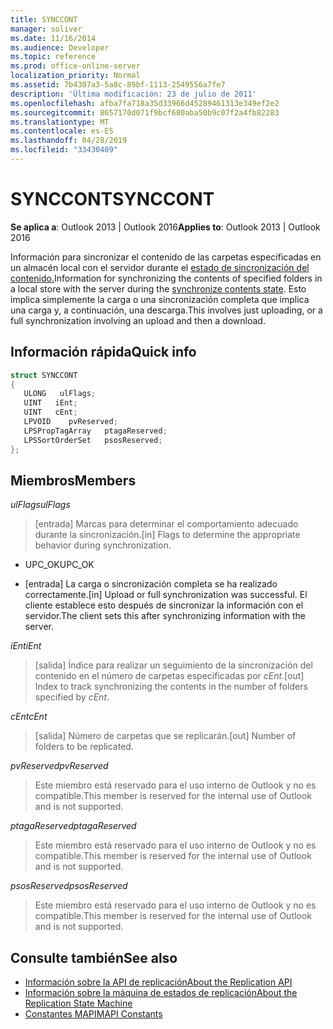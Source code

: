 ```yaml
---
title: SYNCCONT
manager: soliver
ms.date: 11/16/2014
ms.audience: Developer
ms.topic: reference
ms.prod: office-online-server
localization_priority: Normal
ms.assetid: 7b4307a3-5a8c-89bf-1113-2549556a7fe7
description: 'Última modificación: 23 de julio de 2011'
ms.openlocfilehash: afba7fa718a35d33966d45289461313e349ef2e2
ms.sourcegitcommit: 8657170d071f9bcf680aba50b9c07f2a4fb82283
ms.translationtype: MT
ms.contentlocale: es-ES
ms.lasthandoff: 04/28/2019
ms.locfileid: "33430409"
---
```

# <a name="synccont"></a><span data-ttu-id="5b45f-103">SYNCCONT</span><span class="sxs-lookup"><span data-stu-id="5b45f-103">SYNCCONT</span></span>

<span data-ttu-id="5b45f-104">**Se aplica a**: Outlook 2013 | Outlook 2016</span><span class="sxs-lookup"><span data-stu-id="5b45f-104">**Applies to**: Outlook 2013 | Outlook 2016</span></span> 
  
<span data-ttu-id="5b45f-105">Información para sincronizar el contenido de las carpetas especificadas en un almacén local con el servidor durante el [estado de sincronización del contenido.](synchronize-contents-state.md)</span><span class="sxs-lookup"><span data-stu-id="5b45f-105">Information for synchronizing the contents of specified folders in a local store with the server during the [synchronize contents state](synchronize-contents-state.md).</span></span> <span data-ttu-id="5b45f-106">Esto implica simplemente la carga o una sincronización completa que implica una carga y, a continuación, una descarga.</span><span class="sxs-lookup"><span data-stu-id="5b45f-106">This involves just uploading, or a full synchronization involving an upload and then a download.</span></span>
  
## <a name="quick-info"></a><span data-ttu-id="5b45f-107">Información rápida</span><span class="sxs-lookup"><span data-stu-id="5b45f-107">Quick info</span></span>

```cpp
struct SYNCCONT 
{ 
   ULONG   ulFlags; 
   UINT   iEnt; 
   UINT   cEnt; 
   LPVOID    pvReserved; 
   LPSPropTagArray   ptagaReserved; 
   LPSSortOrderSet   psosReserved; 
};
```

## <a name="members"></a><span data-ttu-id="5b45f-108">Miembros</span><span class="sxs-lookup"><span data-stu-id="5b45f-108">Members</span></span>

<span data-ttu-id="5b45f-109">_ulFlags_</span><span class="sxs-lookup"><span data-stu-id="5b45f-109">_ulFlags_</span></span>
  
> <span data-ttu-id="5b45f-110">[entrada] Marcas para determinar el comportamiento adecuado durante la sincronización.</span><span class="sxs-lookup"><span data-stu-id="5b45f-110">[in] Flags to determine the appropriate behavior during synchronization.</span></span>
    
  - <span data-ttu-id="5b45f-111">UPC_OK</span><span class="sxs-lookup"><span data-stu-id="5b45f-111">UPC_OK</span></span>
    
  - <span data-ttu-id="5b45f-112">[entrada] La carga o sincronización completa se ha realizado correctamente.</span><span class="sxs-lookup"><span data-stu-id="5b45f-112">[in] Upload or full synchronization was successful.</span></span> <span data-ttu-id="5b45f-113">El cliente establece esto después de sincronizar la información con el servidor.</span><span class="sxs-lookup"><span data-stu-id="5b45f-113">The client sets this after synchronizing information with the server.</span></span>
    
<span data-ttu-id="5b45f-114">_iEnt_</span><span class="sxs-lookup"><span data-stu-id="5b45f-114">_iEnt_</span></span>
  
> <span data-ttu-id="5b45f-115">[salida] Índice para realizar un seguimiento de la sincronización del contenido en el número de carpetas especificadas por  _cEnt_.</span><span class="sxs-lookup"><span data-stu-id="5b45f-115">[out] Index to track synchronizing the contents in the number of folders specified by  _cEnt_.</span></span>
    
<span data-ttu-id="5b45f-116">_cEnt_</span><span class="sxs-lookup"><span data-stu-id="5b45f-116">_cEnt_</span></span>
  
> <span data-ttu-id="5b45f-117">[salida] Número de carpetas que se replicarán.</span><span class="sxs-lookup"><span data-stu-id="5b45f-117">[out] Number of folders to be replicated.</span></span>
    
<span data-ttu-id="5b45f-118">_pvReserved_</span><span class="sxs-lookup"><span data-stu-id="5b45f-118">_pvReserved_</span></span>
  
> <span data-ttu-id="5b45f-119">Este miembro está reservado para el uso interno de Outlook y no es compatible.</span><span class="sxs-lookup"><span data-stu-id="5b45f-119">This member is reserved for the internal use of Outlook and is not supported.</span></span> 
    
<span data-ttu-id="5b45f-120">_ptagaReserved_</span><span class="sxs-lookup"><span data-stu-id="5b45f-120">_ptagaReserved_</span></span>
  
> <span data-ttu-id="5b45f-121">Este miembro está reservado para el uso interno de Outlook y no es compatible.</span><span class="sxs-lookup"><span data-stu-id="5b45f-121">This member is reserved for the internal use of Outlook and is not supported.</span></span> 
    
<span data-ttu-id="5b45f-122">_psosReserved_</span><span class="sxs-lookup"><span data-stu-id="5b45f-122">_psosReserved_</span></span>
  
> <span data-ttu-id="5b45f-123">Este miembro está reservado para el uso interno de Outlook y no es compatible.</span><span class="sxs-lookup"><span data-stu-id="5b45f-123">This member is reserved for the internal use of Outlook and is not supported.</span></span> 
    
## <a name="see-also"></a><span data-ttu-id="5b45f-124">Consulte también</span><span class="sxs-lookup"><span data-stu-id="5b45f-124">See also</span></span>

- [<span data-ttu-id="5b45f-125">Información sobre la API de replicación</span><span class="sxs-lookup"><span data-stu-id="5b45f-125">About the Replication API</span></span>](about-the-replication-api.md)
- [<span data-ttu-id="5b45f-126">Información sobre la máquina de estados de replicación</span><span class="sxs-lookup"><span data-stu-id="5b45f-126">About the Replication State Machine</span></span>](about-the-replication-state-machine.md)
- [<span data-ttu-id="5b45f-127">Constantes MAPI</span><span class="sxs-lookup"><span data-stu-id="5b45f-127">MAPI Constants</span></span>](mapi-constants.md)

